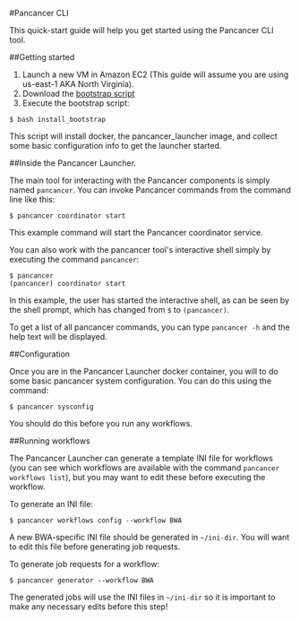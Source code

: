 #Pancancer CLI

This quick-start guide will help you get started using the Pancancer CLI tool.

##Getting started

1. Launch a new VM in Amazon EC2 (This guide will assume you are using us-east-1 AKA North Virginia).
2. Download the [bootstrap script](scripts/install_bootstrap)
3. Execute the bootstrap script:
```
$ bash install_bootstrap
```
This script will install docker, the pancancer_launcher image, and collect some basic configuration info to get the launcher started.

##Inside the Pancancer Launcher.

The main tool for interacting with the Pancancer components is simply named `pancancer`. You can invoke Pancancer commands from the command line like this:
```
$ pancancer coordinator start
```
This example command will start the Pancancer coordinator service.

You can also work with the pancancer tool's interactive shell simply by executing the command `pancancer`:
```
$ pancancer
(pancancer) coordinator start
```
In this example, the user has started the interactive shell, as can be seen by the shell prompt, which has changed from `$` to `(pancancer)`.

To get a list of all pancancer commands, you can type `pancancer -h` and the help text will be displayed.

##Configuration

Once you are in the Pancancer Launcher docker container, you will to do some basic pancancer system configuration. You can do this using the command:
```
$ pancancer sysconfig
```
You should do this before you run any workflows.

##Running workflows

The Pancancer Launcher can generate a template INI file for workflows (you can see which workflows are available with the command `pancancer workflows list`), but you may want to edit these before executing the workflow.

To generate an INI file:
```
$ pancancer workflows config --workflow BWA
```

A new BWA-specific INI file should be generated in `~/ini-dir`. You will want to edit this file before generating job requests.

To generate job requests for a workflow:
```
$ pancancer generator --workflow BWA
```
The generated jobs will use the INI files in `~/ini-dir` so it is important to make any necessary edits before this step!
